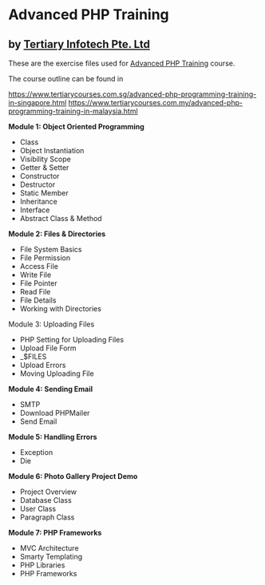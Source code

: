 # Advanced PHP Training
## by [Tertiary Infotech Pte. Ltd](https://www.tertiarycourses.com.sg/)

These are the exercise files used for [Advanced PHP Training](https://www.tertiarycourses.com.sg/advanced-php-programming-training-in-singapore.html) course. 

The course outline can be found in 

https://www.tertiarycourses.com.sg/advanced-php-programming-training-in-singapore.html
https://www.tertiarycourses.com.my/advanced-php-programming-training-in-malaysia.html

<p><strong>Module 1: Object Oriented Programming</strong></p>
<ul>
<li>Class</li>
<li>Object Instantiation</li>
<li>Visibility Scope</li>
<li>Getter &amp; Setter</li>
<li>Constructor</li>
<li>Destructor</li>
<li>Static Member</li>
<li>Inheritance</li>
<li>Interface</li>
<li>Abstract Class &amp; Method</li>
</ul>
<p><strong>Module 2: Files &amp; Directories</strong></p>
<ul>
<li>File System Basics</li>
<li>File Permission</li>
<li>Access File</li>
<li>Write File</li>
<li>File Pointer</li>
<li>Read File</li>
<li>File Details</li>
<li>Working with Directories</li>
</ul>
<p>Module 3: Uploading Files</p>
<ul>
<li>PHP Setting for Uploading Files</li>
<li>Upload File Form</li>
<li>_$FILES</li>
<li>Upload Errors</li>
<li>Moving Uploading File</li>
</ul>
<p><strong>Module 4: Sending Email</strong></p>
<ul>
<li>SMTP</li>
<li>Download PHPMailer</li>
<li>Send Email</li>
</ul>
<p><strong>Module 5: Handling Errors</strong></p>
<ul>
<li>Exception</li>
<li>Die</li>
</ul>
<p><strong>Module 6: Photo Gallery Project Demo</strong></p>
<ul>
<li>Project Overview</li>
<li>Database Class</li>
<li>User Class</li>
<li>Paragraph Class</li>
</ul>
<p><strong>Module 7: PHP Frameworks</strong></p>
<ul>
<li>MVC Architecture</li>
<li>Smarty Templating</li>
<li>PHP Libraries</li>
<li>PHP Frameworks</li>
</ul>

